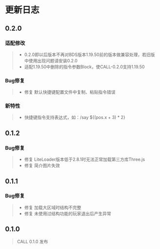 # 更新日志

## 0.2.0
### 适配修改

> - 0.2.0即以后版本不再对BDS版本1.19.50前的版本做兼容处理，若旧版中使用出现问题请安装0.2.0
> - 适配1.19.50中删除的指令参数Block，使CALL-0.2.0支持1.19.50

### Bug修复

> - 修复 默认快捷键配置文件中复制、粘贴指令错误

### 新特性

> - 快捷键指令支持表达式，如：/say ${(pos.x + 3) * 2}

## 0.1.2
### Bug修复

> - 修复 LiteLoader版本低于2.8.1时无法正常加载第三方库Three.js
> - 修复 简介图片失效

## 0.1.1
### Bug修复

> - 修复 加载大区域时结构不完整
> - 修复 未使用过结构功能的玩家退出后产生异常

## 0.1.0

> CALL 0.1.0 发布